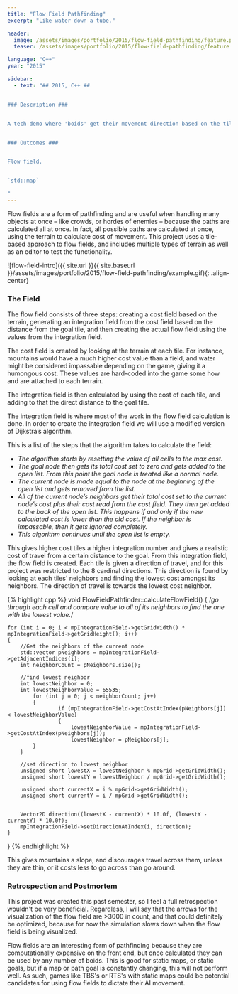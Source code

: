 ```yaml
---
title: "Flow Field Pathfinding"
excerpt: "Like water down a tube."

header:
  image: /assets/images/portfolio/2015/flow-field-pathfinding/feature.png
  teaser: /assets/images/portfolio/2015/flow-field-pathfinding/feature.png

language: "C++"
year: "2015"

sidebar:
  - text: "## 2015, C++ ##


### Description ###


A tech demo where 'boids' get their movement direction based on the tile they currently are over.


### Outcomes ###


Flow field.


`std::map`

"
---
```


Flow fields are a form of pathfinding and are useful when handling many objects at once – like crowds, or hordes of enemies – because the paths are calculated all at once. In fact, all possible paths are calculated at once, using the terrain to calculate cost of movement. This project uses a tile-based approach to flow fields, and includes multiple types of terrain as well as an editor to test the functionality.

![flow-field-intro]({{ site.url }}{{ site.baseurl }}/assets/images/portfolio/2015/flow-field-pathfinding/example.gif){: .align-center}

### The Field

The flow field consists of three steps: creating a cost field based on the terrain, generating an integration field from the cost field based on the distance from the goal tile, and then creating the actual flow field using the values from the integration field.

The cost field is created by looking at the terrain at each tile. For instance, mountains would have a much higher cost value than a field, and water might be considered impassable depending on the game, giving it a humongous cost. These values are hard-coded into the game some how and are attached to each terrain.

The integration field is then calculated by using the cost of each tile, and adding to that the direct distance to the goal tile.

The integration field is where most of the work in the flow field calculation is done. In order to create the integration field we will use a modified version of Dijkstra’s algorithm.

This is a list of the steps that the algorithm takes to calculate the field:

  * _The algorithm starts by resetting the value of all cells to the max cost._
  * _The goal node then gets its total cost set to zero and gets added to the open list. From this point the goal node is treated like a normal node._
  * _The current node is made equal to the node at the beginning of the open list and gets removed from the list._
  * _All of the current node’s neighbors get their total cost set to the current node’s cost plus their cost read from the cost field. They then get added to the back of the open list. This happens if and only if the new calculated cost is lower than the old cost. If the neighbor is impassable, then it gets ignored completely._
  * _This algorithm continues until the open list is empty._

This gives higher cost tiles a higher integration number and gives a realistic cost of travel from a certain distance to the goal. From this integration field, the flow field is created. Each tile is given a direction of travel, and for this project was restricted to the 8 cardinal directions. This direction is found by looking at each tiles' neighbors and finding the lowest cost amongst its neighbors. The direction of travel is towards the lowest cost neighbor.

{% highlight cpp %}
void FlowFieldPathfinder::calculateFlowField()
{
	/*go through each cell and compare value to all of its
		neighbors to find the one with the lowest value.*/

	for (int i = 0; i < mpIntegrationField->getGridWidth() * mpIntegrationField->getGridHeight(); i++)
	{
		//Get the neighbors of the current node
		std::vector pNeighbors = mpIntegrationField->getAdjacentIndices(i);
		int neighborCount = pNeighbors.size();

		//find lowest neighbor
		int lowestNeighbor = 0;
		int lowestNeighborValue = 65535;
        	for (int j = 0; j < neighborCount; j++)
        	{
            		if (mpIntegrationField->getCostAtIndex(pNeighbors[j]) < lowestNeighborValue)
            		{
                		lowestNeighborValue = mpIntegrationField->getCostAtIndex(pNeighbors[j]);
               		 	lowestNeighbor = pNeighbors[j];
			}
		}

		//set direction to lowest neighbor
		unsigned short lowestX = lowestNeighbor % mpGrid->getGridWidth();
		unsigned short lowestY = lowestNeighbor / mpGrid->getGridWidth();

		unsigned short currentX = i % mpGrid->getGridWidth();
		unsigned short currentY = i / mpGrid->getGridWidth();


		Vector2D direction((lowestX - currentX) * 10.0f, (lowestY - currentY) * 10.0f);
		mpIntegrationField->setDirectionAtIndex(i, direction);
	}
}
{% endhighlight %}

This gives mountains a slope, and discourages travel across them, unless they are thin, or it costs less to go across than go around.

### Retrospection and Postmortem

This project was created this past semester, so I feel a full retrospection wouldn't be very beneficial. Regardless, I will say that the arrows for the visualization of the flow field are >3000 in count, and that could definitely be optimized, because for now the simulation slows down when the flow field is being visualized.

Flow fields are an interesting form of pathfinding because they are computationally expensive on the front end, but once calculated they can be used by any number of boids. This is good for static maps, or static goals, but if a map or path goal is constantly changing, this will not perform well. As such, games like TBS's or RTS's with static maps could be potential candidates for using flow fields to dictate their AI movement.
